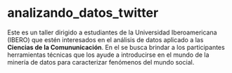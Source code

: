 # analizando_datos_twitter
Este es un taller dirigido a estudiantes de la Universidad Iberoamericana (IBERO) que estén interesados en el análisis de datos aplicado a las **Ciencias de la Comununicación**. En el se busca brindar a los participantes herramientas técnicas que los ayude a introducirse en el mundo de la minería de datos para caracterizar fenómenos del mundo social.
